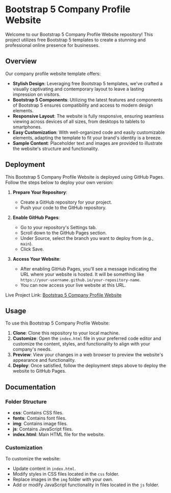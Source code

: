 # Bootstrap 5 Company Profile Website

Welcome to our Bootstrap 5 Company Profile Website repository! This project utilizes free Bootstrap 5 templates to create a stunning and professional online presence for businesses.

## Overview

Our company profile website template offers:

- **Stylish Design**: Leveraging free Bootstrap 5 templates, we've crafted a visually captivating and contemporary layout to leave a lasting impression on visitors.
- **Bootstrap 5 Components**: Utilizing the latest features and components of Bootstrap 5 ensures compatibility and access to modern design elements.
- **Responsive Layout**: The website is fully responsive, ensuring seamless viewing across devices of all sizes, from desktops to tablets to smartphones.
- **Easy Customization**: With well-organized code and easily customizable elements, adapting the template to fit your brand's identity is a breeze.
- **Sample Content**: Placeholder text and images are provided to illustrate the website's structure and functionality.

## Deployment

This Bootstrap 5 Company Profile Website is deployed using GitHub Pages. Follow the steps below to deploy your own version:

1. **Prepare Your Repository**:
   - Create a GitHub repository for your project.
   - Push your code to the GitHub repository.

2. **Enable GitHub Pages**:
   - Go to your repository's Settings tab.
   - Scroll down to the GitHub Pages section.
   - Under Source, select the branch you want to deploy from (e.g., `main`).
   - Click Save.

3. **Access Your Website**:
   - After enabling GitHub Pages, you'll see a message indicating the URL where your website is hosted. It will be something like `https://your-username.github.io/your-repository-name`.
   - You can now access your live website at this URL.


Live Project Link: [Bootstrap 5 Company Profile Website](https://darshanshelar96k.github.io/CodeCrafters/)

## Usage

To use this Bootstrap 5 Company Profile Website:

1. **Clone**: Clone this repository to your local machine.
2. **Customize**: Open the `index.html` file in your preferred code editor and customize the content, styles, and functionality to align with your company's needs.
3. **Preview**: View your changes in a web browser to preview the website's appearance and functionality.
4. **Deploy**: Once satisfied, follow the deployment steps above to deploy the website to GitHub Pages.

## Documentation

### Folder Structure

- **css**: Contains CSS files.
- **fonts**: Contains font files.
- **img**: Contains image files.
- **js**: Contains JavaScript files.
- **index.html**: Main HTML file for the website.

### Customization

To customize the website:

- Update content in `index.html`.
- Modify styles in CSS files located in the `css` folder.
- Replace images in the `img` folder with your own.
- Add or modify JavaScript functionality in files located in the `js` folder.

